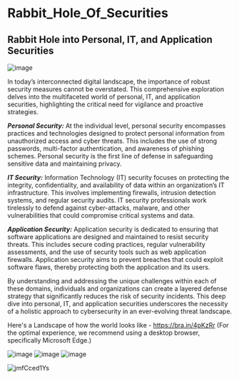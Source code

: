 # Rabbit_Hole_Of_Securities
## Rabbit Hole into Personal, IT, and Application Securities

![image](https://github.com/user-attachments/assets/1503f5f4-986d-43d9-9142-25decaddb991)

In today’s interconnected digital landscape, the importance of robust security measures cannot be overstated. This comprehensive exploration delves into the multifaceted world of personal, IT, and application securities, highlighting the critical need for vigilance and proactive strategies.

***Personal Security:*** At the individual level, personal security encompasses practices and technologies designed to protect personal information from unauthorized access and cyber threats. This includes the use of strong passwords, multi-factor authentication, and awareness of phishing schemes. Personal security is the first line of defense in safeguarding sensitive data and maintaining privacy.

***IT Security:*** Information Technology (IT) security focuses on protecting the integrity, confidentiality, and availability of data within an organization’s IT infrastructure. This involves implementing firewalls, intrusion detection systems, and regular security audits. IT security professionals work tirelessly to defend against cyber-attacks, malware, and other vulnerabilities that could compromise critical systems and data.

***Application Security:*** Application security is dedicated to ensuring that software applications are designed and maintained to resist security threats. This includes secure coding practices, regular vulnerability assessments, and the use of security tools such as web application firewalls. Application security aims to prevent breaches that could exploit software flaws, thereby protecting both the application and its users.

By understanding and addressing the unique challenges within each of these domains, individuals and organizations can create a layered defense strategy that significantly reduces the risk of security incidents. This deep dive into personal, IT, and application securities underscores the necessity of a holistic approach to cybersecurity in an ever-evolving threat landscape.

Here's a Landscape of how the world looks like - https://bra.in/4pKzRr (For the optimal experience, we recommend using a desktop browser, specifically Microsoft Edge.)

![image](https://github.com/user-attachments/assets/d3dbc88b-161c-4f71-9459-0a9b6959ca7d)
![image](https://github.com/user-attachments/assets/4bb091d0-b686-4aed-8cf7-be666ae7ae91)
![image](https://github.com/user-attachments/assets/a5821f3f-73e3-4faa-a11a-8af7ff442840)

![jmfCced1Ys](https://github.com/user-attachments/assets/9938ff81-c780-4612-b22b-a553c8b2465a)

